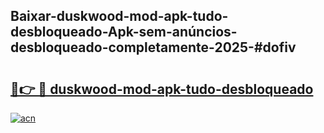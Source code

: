 ## Baixar-duskwood-mod-apk-tudo-desbloqueado-Apk-sem-anúncios-desbloqueado-completamente-2025-#dofiv

# <h2><a href="https://ainizakaria.my?title=duskwood-mod-apk-tudo-desbloqueado&ref=22M">🔗👉 🔴 duskwood-mod-apk-tudo-desbloqueado</a></h2>

[![acn](https://github.com/user-attachments/assets/0f9c940e-d8b0-45ae-aac7-cd30a18b3e1c)](https://ainizakaria.my?title=duskwood-mod-apk-tudo-desbloqueado&ref=22M)

